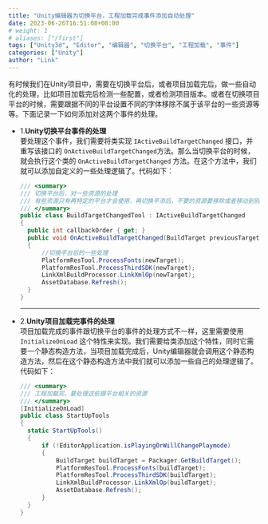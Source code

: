 ```yaml
---
title: "Unity编辑器为切换平台，工程加载完成事件添加自动处理"
date: 2023-06-26T16:51:08+08:00
# weight: 1
# aliases: ["/first"]
tags: ["Unity3d", "Editor", "编辑器", "切换平台", "工程加载", "事件"]
categories: ["Unity"]
author: "Link"
---
```


有时候我们在Unity项目中，需要在切换平台后，或者项目加载完后，做一些自动化的处理，比如项目加载完后检测一些配置，或者检测项目版本。或者在切换项目平台的时候，需要跟据不同的平台设置不同的字体移除不属于该平台的一些资源等等。下面记录一下如何添加对这两个事件的处理。

- 1.**Unity切换平台事件的处理**   
  要处理这个事件，我们需要将类实现 `IActiveBuildTargetChanged` 接口，并重写该接口的 `OnActiveBuildTargetChanged`方法。那么当切换平台的时候，就会执行这个类的 `OnActiveBuildTargetChanged` 方法。在这个方法中，我们就可以添加自定义的一些处理逻辑了。代码如下：   
  ```c#
  /// <summary>
  /// 切换平台后，对一些资源的处理
  /// 有些资源只有再特定的平台才会使用，再切换平添后，不要的资源要移除或者移动到别的地方
  /// </summary>
  public class BuildTargetChangedTool : IActiveBuildTargetChanged
  {
    public int callbackOrder { get; }
    public void OnActiveBuildTargetChanged(BuildTarget previousTarget, BuildTarget newTarget)
    {
        //切换平台后的一些处理
        PlatformResTool.ProcessFonts(newTarget);
        PlatformResTool.ProcessThirdSDK(newTarget);
        LinkXmlBuildProcessor.LinkXmlOp(newTarget);
        AssetDatabase.Refresh();
    }
  }
  ```   
  ***   

- 2.**Unity项目加载完事件的处理**   
  项目加载完成的事件跟切换平台的事件的处理方式不一样，这里需要使用 `InitializeOnLoad` 这个特性来实现。我们需要给类添加这个特性，同时它需要一个静态构造方法，当项目加载完成后，Unity编辑器就会调用这个静态构造方法，然后在这个静态构造方法中我们就可以添加一些自己的处理逻辑了。代码如下：   
  ```c#
  /// <summary>
  /// 工程加载完，要处理这些跟平台相关的资源
  /// </summary>
  [InitializeOnLoad]
  public class StartUpTools
  {
  	static StartUpTools()
  	{
  		if (!EditorApplication.isPlayingOrWillChangePlaymode)
  		{
  			BuildTarget buildTarget = Packager.GetBuildTarget();
  			PlatformResTool.ProcessFonts(buildTarget);
  			PlatformResTool.ProcessThirdSDK(buildTarget);
  			LinkXmlBuildProcessor.LinkXmlOp(buildTarget);
  			AssetDatabase.Refresh();
  		}
  	}
  }
  ```